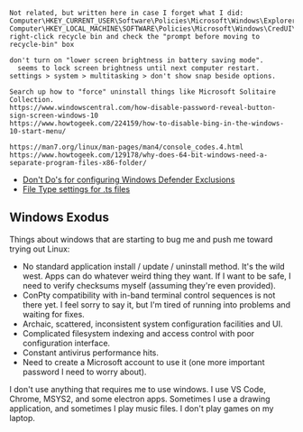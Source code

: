 
```
Not related, but written here in case I forget what I did:
Computer\HKEY_CURRENT_USER\Software\Policies\Microsoft\Windows\Explorer\NoUninstallFromStart
Computer\HKEY_LOCAL_MACHINE\SOFTWARE\Policies\Microsoft\Windows\CredUI\DisablePasswordReveal
right-click recycle bin and check the "prompt before moving to recycle-bin" box

don't turn on "lower screen brightness in battery saving mode".
  seems to lock screen brightness until next computer restart.
settings > system > multitasking > don't show snap beside options.

Search up how to "force" uninstall things like Microsoft Solitaire Collection.
https://www.windowscentral.com/how-disable-password-reveal-button-sign-screen-windows-10
https://www.howtogeek.com/224159/how-to-disable-bing-in-the-windows-10-start-menu/

https://man7.org/linux/man-pages/man4/console_codes.4.html
https://www.howtogeek.com/129178/why-does-64-bit-windows-need-a-separate-program-files-x86-folder/
```

- [Don't Do's for configuring Windows Defender Exclusions](https://docs.microsoft.com/en-us/windows/security/threat-protection/microsoft-defender-antivirus/common-exclusion-mistakes-microsoft-defender-antivirus)
- [File Type settings for .ts files](https://superuser.com/a/1464304)

## Windows Exodus

Things about windows that are starting to bug me and push me toward trying out Linux:

- No standard application install / update / uninstall method. It's the wild west. Apps can do whatever weird thing they want. If I want to be safe, I need to verify checksums myself (assuming they're even provided).
- ConPty compatibility with in-band terminal control sequences is not there yet. I feel sorry to say it, but I'm tired of running into problems and waiting for fixes.
- Archaic, scattered, inconsistent system configuration facilities and UI.
- Complicated filesystem indexing and access control with poor configuration interface.
- Constant antivirus performance hits.
- Need to create a Microsoft account to use it (one more important password I need to worry about).

I don't use anything that requires me to use windows. I use VS Code, Chrome, MSYS2, and some electron apps. Sometimes I use a drawing application, and sometimes I play music files. I don't play games on my laptop.
